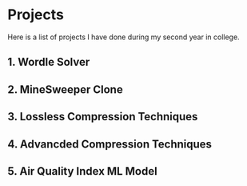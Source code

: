 # Projects
Here is a list of projects I have done during my second year in college.

## 1. Wordle Solver
## 2. MineSweeper Clone
## 3. Lossless Compression Techniques
## 4. Advancded Compression Techniques
## 5. Air Quality Index ML Model
